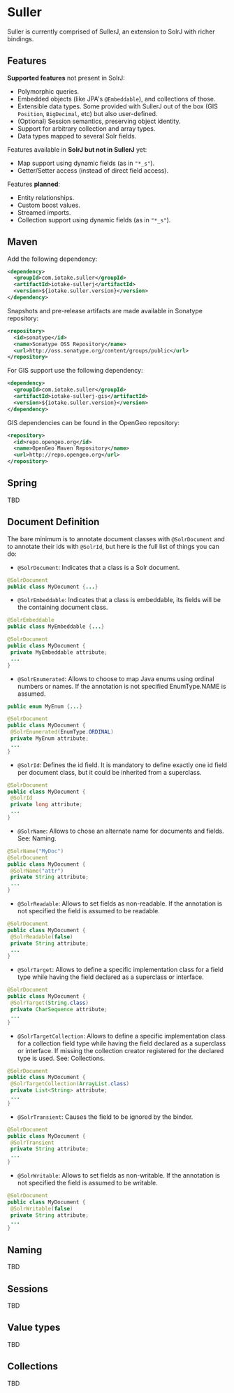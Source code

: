 Suller
===========

Suller is currently comprised of SullerJ, an extension to SolrJ with richer bindings.

Features
-----------
**Supported features** not present in SolrJ:
 - Polymorphic queries.
 - Embedded objects (like JPA's `@Embeddable`), and collections of those.
 - Extensible data types. Some provided with SullerJ out of the box (GIS `Position`, `BigDecimal`, etc) but also user-defined.
 - (Optional) Session semantics, preserving object identity.
 - Support for arbitrary collection and array types.
 - Data types mapped to several Solr fields.


Features available in **SolrJ but not in SullerJ** yet:
 - Map support using dynamic fields (as in `"*_s"`).
 - Getter/Setter access (instead of direct field access).

Features **planned**:
 - Entity relationships.
 - Custom boost values.
 - Streamed imports.
 - Collection support using dynamic fields (as in `"*_s"`).

Maven
-----------
Add the following dependency:
```xml
<dependency>
  <groupId>com.iotake.suller</groupId>
  <artifactId>iotake-sullerj</artifactId>
  <version>${iotake.suller.version}</version>
</dependency>
```

Snapshots and pre-release artifacts are made available in Sonatype repository:
```xml
<repository>
  <id>sonatype</id>
  <name>Sonatype OSS Repository</name>
  <url>http://oss.sonatype.org/content/groups/public</url>
</repository>
```

For GIS support use the following dependency:
```xml
<dependency>
  <groupId>com.iotake.suller</groupId>
  <artifactId>iotake-sullerj-gis</artifactId>
  <version>${iotake.suller.version}</version>
</dependency>
```

GIS dependencies can be found in the OpenGeo repository:
```xml
<repository>
  <id>repo.opengeo.org</id>
  <name>OpenGeo Maven Repository</name>
  <url>http://repo.opengeo.org</url>
</repository>
```

Spring
-----------
TBD

Document Definition
-----------
The bare minimum is to annotate document classes with `@SolrDocument` and to annotate their ids with `@SolrId`, but here is the full list of things you can do:

 - `@SolrDocument`: Indicates that a class is a Solr document.

 ```java
@SolrDocument
public class MyDocument {...}
```

 - `@SolrEmbeddable`: Indicates that a class is embeddable, its fields will be the containing document class.

 ```java
@SolrEmbeddable
public class MyEmbeddable {...}

@SolrDocument
public class MyDocument {
  private MyEmbeddable attribute;
  ...
}
```

- `@SolrEnumerated`: Allows to choose to map Java enums using ordinal numbers or names. If the annotation is not specified EnumType.NAME is assumed.

 ```java
public enum MyEnum {...}

@SolrDocument
public class MyDocument {
  @SolrEnumerated(EnumType.ORDINAL)
  private MyEnum attribute;
  ...
}
```

 - `@SolrId`: Defines the id field. It is mandatory to define exactly one id field per document class, but it could be inherited from a superclass.
 ```java
@SolrDocument
public class MyDocument {
  @SolrId
  private long attribute;
  ...
}
```

 - `@SolrName`: Allows to chose an alternate name for documents and fields. See: Naming.
 
 ```java
@SolrName("MyDoc")
@SolrDocument
public class MyDocument {
  @SolrName("attr")
  private String attribute;
  ...
}
```
 - `@SolrReadable`: Allows to set fields as non-readable. If the annotation is not specified the field is assumed to be readable.
 
 ```java
@SolrDocument
public class MyDocument {
  @SolrReadable(false)
  private String attribute;
  ...
}
```

 - `@SolrTarget`: Allows to define a specific implementation class for a field type while having the field declared as a superclass or interface.
 ```java
@SolrDocument
public class MyDocument {
  @SolrTarget(String.class)
  private CharSequence attribute;
  ...
}
```

 - `@SolrTargetCollection`: Allows to define a specific implementation class for a collection field type while having the field declared as a superclass or interface. If missing the collection creator registered for the declared type is used. See: Collections.
 
 ```java
@SolrDocument
public class MyDocument {
  @SolrTargetCollection(ArrayList.class)
  private List<String> attribute;
  ...
}
```

 - `@SolrTransient`: Causes the field to be ignored by the binder.
 
 ```java
@SolrDocument
public class MyDocument {
  @SolrTransient
  private String attribute;
  ...
}
```

 - `@SolrWritable`: Allows to set fields as non-writable. If the annotation is not specified the field is assumed to be writable.

 ```java
@SolrDocument
public class MyDocument {
  @SolrWritable(false)
  private String attribute;
  ...
}
```

Naming
-----------
TBD

Sessions
-----------
TBD

Value types
-----------
TBD

Collections
-----------
TBD

